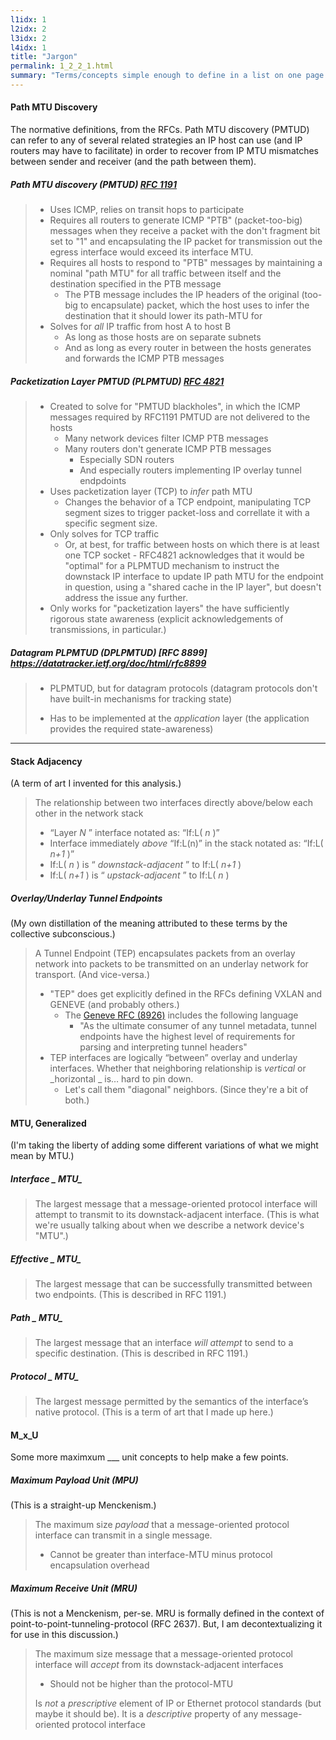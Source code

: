 ```yaml
---
l1idx: 1
l2idx: 2
l3idx: 2
l4idx: 1
title: "Jargon"
permalink: 1_2_2_1.html
summary: "Terms/concepts simple enough to define in a list on one page."
---
```


#### Path MTU Discovery

The normative definitions, from the RFCs.  Path MTU discovery (PMTUD) can refer to any of several related strategies an IP host can use (and IP routers may have to facilitate) in order to recover from IP MTU mismatches between sender and receiver (and the path between them).

##### Path MTU discovery (PMTUD) [RFC 1191](https://datatracker.ietf.org/doc/html/rfc1191)

> - Uses ICMP, relies on transit hops to participate
> - Requires all routers to generate ICMP "PTB" (packet-too-big) messages when they receive a packet with the don't fragment bit set to "1" and encapsulating the IP packet for transmission out the egress interface would exceed its interface MTU.
> - Requires all hosts to respond to "PTB" messages by maintaining a nominal "path MTU" for all traffic between itself and the destination specified in the PTB message
>   - The PTB message includes the IP headers of the original (too-big to encapsulate) packet, which the host uses to infer the destination that it should lower its path-MTU for
> - Solves for _all_ IP traffic from host A to host B
>   - As long as those hosts are on separate subnets
>   - And as long as every router in between the hosts generates and forwards the ICMP PTB messages

##### Packetization Layer PMTUD (PLPMTUD) [RFC 4821](https://datatracker.ietf.org/doc/html/rfc4821)

> - Created to solve for "PMTUD blackholes", in which the ICMP messages required by RFC1191 PMTUD are not delivered to the hosts
>   - Many network devices filter ICMP PTB messages
>   - Many routers don't generate ICMP PTB messages
>     - Especially SDN routers
>     - And especially routers implementing IP overlay tunnel endpdoints
> - Uses packetization layer (TCP) to  _infer_  path MTU
>   - Changes the behavior of a TCP endpoint, manipulating TCP segment sizes to trigger packet-loss and correllate it with a specific segment size.
> - Only solves for TCP traffic
>   - Or, at best, for traffic between hosts on which there is at least one TCP socket
      - RFC4821 acknowledges that it would be "optimal" for a PLPMTUD mechanism to instruct the downstack IP interface to update IP path MTU for the endpoint in question, using a "shared cache in the IP layer", but doesn't address the issue any further.
> - Only works for "packetization layers" the have sufficiently rigorous state awareness (explicit acknowledgements of transmissions, in particular.)

##### Datagram PLPMTUD (DPLPMTUD) [RFC 8899] https://datatracker.ietf.org/doc/html/rfc8899

> - PLPMTUD, but for datagram protocols (datagram protocols don't have built-in mechanisms for tracking state)
>
> - Has to be implemented at the  _application_  layer  (the application provides the required state-awareness)

---

#### Stack Adjacency

(A term of art I invented for this analysis.)

> The relationship between two interfaces directly above/below each other in the network stack
>
> - “Layer  _N_ ” interface notated as: “If:L( _n_ )”
> - Interface immediately  _above_  “If:L(n)” in the stack notated as: “If:L( _n+1_ )”
> - If:L( _n_ ) is “ _downstack-adjacent_ ” to If:L( _n+1_ )
> - If:L( _n+1_ ) is “ _upstack-adjacent_ ” to If:L( _n_ )

##### Overlay/Underlay Tunnel Endpoints

(My own distillation of the meaning attributed to these terms by the collective subconscious.)

> A Tunnel Endpoint (TEP) encapsulates packets from an overlay network into packets to be transmitted on an underlay network for transport.  (And vice-versa.)
> - "TEP" does get explicitly defined in the RFCs defining VXLAN and GENEVE (and probably others.)
>   - The [Geneve RFC (8926)](https://datatracker.ietf.org/doc/html/rfc8926) includes the following language
>     - "As the ultimate consumer of any tunnel metadata, tunnel endpoints have the highest level of requirements for parsing and interpreting tunnel headers"
> - TEP interfaces are logically “between” overlay and underlay interfaces.  Whether that neighboring relationship is  _vertical_  or  _horizontal _ is… hard to pin down.
>   - Let's call them "diagonal" neighbors. (Since they're a bit of both.)


#### MTU, Generalized

(I'm taking the liberty of adding some different variations of what we might mean by MTU.)

##### _Interface_  _ MTU_ 

> The largest message that a message-oriented protocol interface will attempt to transmit to its downstack-adjacent interface.  (This is what we're usually talking about when we describe a network device's "MTU".)

##### _Effective_  _ MTU_

> The largest message that can be successfully transmitted between two endpoints.  (This is described in RFC 1191.)

##### _Path_  _ MTU_ 

> The largest message that an interface  _will attempt_  to send to a specific destination.  (This is described in RFC 1191.)

##### _Protocol_  _ MTU_

> The largest message permitted by the semantics of the interface’s native protocol.  (This is a term of art that I made up here.)


#### M_x_U

Some more maximxum ___ unit concepts to help make a few points.

##### Maximum Payload Unit (MPU)

(This is a straight-up Menckenism.)

> The maximum size  _payload_  that a message-oriented protocol interface can transmit in a single message.
>
> - Cannot be greater than interface-MTU minus protocol encapsulation overhead

##### Maximum Receive Unit (MRU)

(This is not a Menckenism, per-se.  MRU is formally defined in the context of point-to-point-tunneling-protocol (RFC 2637).  But, I am decontextualizing it for use in this discussion.)

> The maximum size message that a message-oriented protocol interface will  _accept_  from its downstack-adjacent interfaces
>
> - Should not be higher than the protocol-MTU
>
> Is _not_  a  _prescriptive_  element of IP or Ethernet protocol standards (but maybe it should be).  It is a _descriptive_  property of any message-oriented protocol interface
